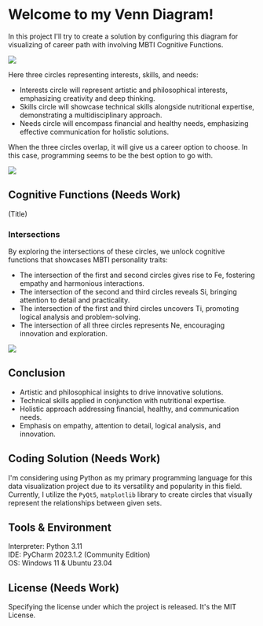 # Welcome to my Venn Diagram!

In this project I'll try to create a solution by configuring this diagram for visualizing of career path with involving MBTI Cognitive Functions.

<img src="https://drive.google.com/uc?id=13WAcEf5QYzXnc5GwF26zYOI3BmL2MoGx" />

Here three circles representing interests, skills, and needs:

- Interests circle will represent artistic and philosophical interests, emphasizing creativity and deep thinking.
- Skills circle will showcase technical skills alongside nutritional expertise, demonstrating a multidisciplinary approach.
- Needs circle will encompass financial and healthy needs, emphasizing effective communication for holistic solutions.

When the three circles overlap, it will give us a career option to choose. In this case, programming seems to be the best option to go with.

<img src="https://drive.google.com/uc?id=1vO_VJrk41y9Iz2JZS0Uy3w-sVCoe1Jzi" />

## Cognitive Functions (Needs Work)
(Title)

### Intersections

By exploring the intersections of these circles, we unlock cognitive functions that showcases MBTI personality traits:

- The intersection of the first and second circles gives rise to Fe, fostering empathy and harmonious interactions.
- The intersection of the second and third circles reveals Si, bringing attention to detail and practicality.
- The intersection of the first and third circles uncovers Ti, promoting logical analysis and problem-solving.
- The intersection of all three circles represents Ne, encouraging innovation and exploration.

<img src="https://drive.google.com/uc?id=1Y3RqKam8MWtvyzxP_ppNMba_LvNfosr4" />

## Conclusion

- Artistic and philosophical insights to drive innovative solutions.
- Technical skills applied in conjunction with nutritional expertise.
- Holistic approach addressing financial, healthy, and communication needs.
- Emphasis on empathy, attention to detail, logical analysis, and innovation.

## Coding Solution (Needs Work) 

I'm considering using Python as my primary programming language for this data visualization project due to its versatility and popularity in this field. Currently, I utilize the `PyQt5`, `matplotlib` library to create circles that visually represent the relationships between given sets. 

## Tools & Environment
Interpreter: Python 3.11\
IDE: PyCharm 2023.1.2 (Community Edition)\
OS: Windows 11 & Ubuntu 23.04

## License (Needs Work) 

Specifying the license under which the project is released. It's the MIT License.

